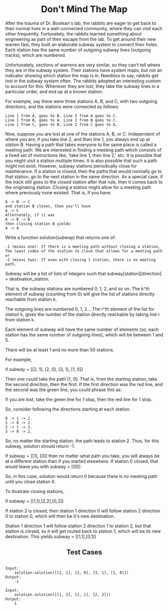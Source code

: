 <h1 align= "center"><b>Don't Mind The Map</b></h1>

After the trauma of Dr. Boolean's lab, the rabbits are eager to get back to their normal lives in a well-connected community, where they can visit each other frequently. Fortunately, the rabbits learned something about engineering as part of their escape from the lab. To get around their new warren fast, they built an elaborate subway system to connect their holes. Each station has the same number of outgoing subway lines (outgoing tracks), which are numbered.

Unfortunately, sections of warrens are very similar, so they can't tell where they are in the subway system. Their stations have system maps, but not an indicator showing which station the map is in. Needless to say, rabbits get lost in the subway system often. The rabbits adopted an interesting custom to account for this: Whenever they are lost, they take the subway lines in a particular order, and end up at a known station.

For example, say there were three stations A, B, and C, with two outgoing directions, and the stations were connected as follows:

    Line 1 from A, goes to B. Line 2 from A goes to C.
    Line 1 from B, goes to A. Line 2 from B goes to C.
    Line 1 from C, goes to B. Line 2 from C goes to A.

Now, suppose you are lost at one of the stations A, B, or C. Independent of where you are, if you take line 2, and then line 1, you always end up at station B. Having a path that takes everyone to the same place is called a meeting path.
We are interested in finding a meeting path which consists of a fixed set of instructions like, 'take line 1, then line 2,' etc. It is possible that you might visit a station multiple times. It is also possible that such a path might not exist. However, subway stations periodically close for maintenance. If a station is closed, then the paths that would normally go to that station, go to the next station in the same direction. As a special case, if the track still goes to the closed station after that rule, then it comes back to the originating station. Closing a station might allow for a meeting path where previously none existed. That is, if you have:

    A -> B -> C
    and station B closes, then you'll have
    A -> C
    Alternately, if it was
    A -> B -> B
    then closing station B yields
    A -> A

Write a function solution(subway) that returns one of:

    -1 (minus one): If there is a meeting path without closing a station,
    The least index of the station to close that allows for a meeting path or
    -2 (minus two): If even with closing 1 station, there is no meeting path.
    
Subway will be a list of lists of integers such that subway[station][direction] = destination_station.

That is, the subway stations are numbered 0, 1, 2, and so on. The k^th element of subway (counting from 0) will give the list of stations directly reachable from station k.

The outgoing lines are numbered 0, 1, 2... The r^th element of the list for station k, gives the number of the station directly reachable by taking line r from station k.

Each element of subway will have the same number of elements (so, each station has the same number of outgoing lines), which will be between 1 and 5.

There will be at least 1 and no more than 50 stations.

For example,

if subway = [[2, 1], [2, 0], [3, 1], [1, 0]]

Then one could take the path [1, 0]. That is, from the starting station, take the second direction, then the first. If the first direction was the red line, and the second was the green line, you could phrase this as:

If you are lost, take the green line for 1 stop, then the red line for 1 stop.

So, consider following the directions starting at each station.

    0 -> 1 -> 2.
    1 -> 0 -> 2.
    2 -> 1 -> 2.
    3 -> 0 -> 2.

So, no matter the starting station, the path leads to station 2. Thus, for this subway, solution should return -1.

If subway = [[1], [0]] then no matter what path you take, you will always be at a different station than if you started elsewhere. If station 0 closed, that would leave you with subway = [[0]]

So, in this case, solution would return 0 because there is no meeting path until you close station 0.

To illustrate closing stations,

if subway = [[1,1],[2,2],[0,2]]

If station 2 is closed, then station 1 direction 0 will follow station 2 direction 0 to station 0, which will then be it's new destination.

Station 1 direction 1 will follow station 2 direction 1 to station 2, but that station is closed, so it will get routed back to station 1, which will be its new destination. This yields subway = [[1,1],[0,1]]

<h2 align= "center"><b>Test Cases</b></h2>

```

Input:
    solution.solution([[2, 1], [2, 0], [3, 1], [1, 0]])
Output:
    -1

Input:
    solution.solution([[1, 2], [1, 1], [2, 2]])
Output:
    1

```
